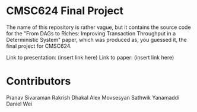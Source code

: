 # CMSC624 Final Project

The name of this repository is rather vague, but it contains the source code for
the "From DAGs to Riches: Improving Transaction Throughput in a Deterministic System" paper, which
was produced as, you guessed it, the final project for CMSC624.

Link to presentation: (insert link here)
Link to paper: (insert link here)

# Contributors

Pranav Sivaraman
Rakrish Dhakal
Alex Movsesyan
Sathwik Yanamaddi
Daniel Wei
